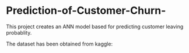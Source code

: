# Prediction-of-Customer-Churn-
This project creates an ANN model based for predicting customer leaving probablity.

The dataset has been obtained from kaggle:
